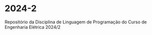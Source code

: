 # 2024-2
Repositório da Disciplina de Linguagem de Programação do Curso de Engenharia Elétrica  2024/2
